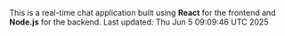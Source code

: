 This is a real-time chat application built using **React** for the frontend and **Node.js** for the backend.
Last updated: Thu Jun  5 09:09:46 UTC 2025
